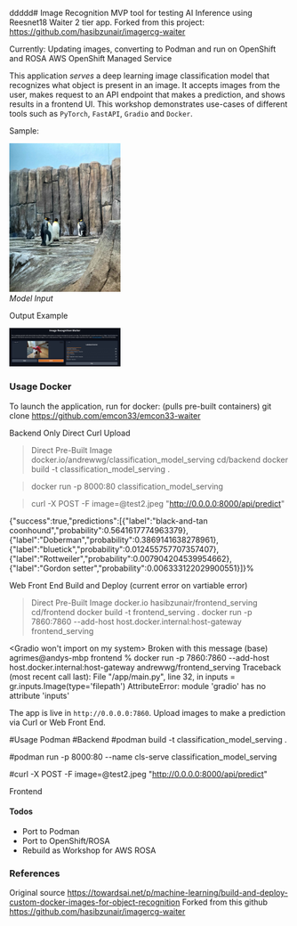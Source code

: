 ddddd# Image Recognition MVP tool for testing AI Inference using Reesnet18 Waiter 2 tier app. 
Forked from this project: https://github.com/hasibzunair/imagercg-waiter

Currently: 
Updating images, converting to Podman and run on OpenShift and ROSA AWS OpenShift Managed Service 

This application *serves* a deep learning image classification model that recognizes what object is present in an image. It accepts images from the user, makes request to an API endpoint that makes a prediction, and shows results in a frontend UI. This workshop demonstrates use-cases of different tools such as `PyTorch`, `FastAPI`, `Gradio` and `Docker`.

Sample: 
<p align="left">
  <a href="#"><img src="./frontend/test1.jpeg" width="200"></a> <br />
  <em> 
  Model Input 
  </em>
</p>
Output Example

<p align="left">
  <a href="#"><img src="./frontend/sample.jpeg" width="200"></a> <br />
  <em> 
  </em>
</p>

### Usage Docker
To launch the application, run for docker: (pulls pre-built containers) 
git clone https://github.com/emcon33/emcon33-waiter


Backend Only Direct Curl Upload 
>Direct Pre-Built Image docker.io/andrewwg/classification_model_serving
>cd<path>/backend
>docker build -t classification_model_serving .

>docker run -p 8000:80 classification_model_serving

>curl -X POST -F image=@test2.jpeg "http://0.0.0.0:8000/api/predict"
>
<text output>
{"success":true,"predictions":[{"label":"black-and-tan coonhound","probability":0.5641617774963379},{"label":"Doberman","probability":0.3869141638278961},{"label":"bluetick","probability":0.012455757707357407},{"label":"Rottweiler","probability":0.007904204539954662},{"label":"Gordon setter","probability":0.006333122029900551}]}%

Web Front End Build and Deploy (current error on vartiable error)
>Direct Pre-Built Image docker.io hasibzunair/frontend_serving
cd<path>/frontend
>docker build -t frontend_serving .
>docker run -p 7860:7860 --add-host host.docker.internal:host-gateway frontend_serving

<Gradio won't import on my system>
Broken with this message 
(base) agrimes@andys-mbp frontend % docker run -p 7860:7860 --add-host host.docker.internal:host-gateway andrewwg/frontend_serving 
Traceback (most recent call last):
  File "/app/main.py", line 32, in <module>
    inputs = gr.inputs.Image(type='filepath')
AttributeError: module 'gradio' has no attribute 'inputs'

The app is live in `http://0.0.0.0:7860`. Upload images to make a prediction via Curl or Web Front End. 

#Usage Podman
#Backend
#podman build -t classification_model_serving .

#podman run -p 8000:80 --name cls-serve classification_model_serving

#curl -X POST -F image=@test2.jpeg "http://0.0.0.0:8000/api/predict"


Frontend 
<see error above>

#### Todos
* Port to Podman
* Port to OpenShift/ROSA
* Rebuild as Workshop for AWS ROSA

### References
Original source https://towardsai.net/p/machine-learning/build-and-deploy-custom-docker-images-for-object-recognition
Forked from this github https://github.com/hasibzunair/imagercg-waiter
